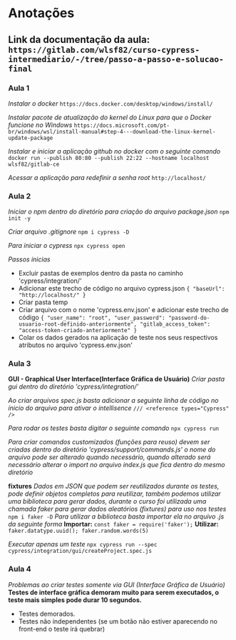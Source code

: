 # Anotações

## Link da documentação da aula: `https://gitlab.com/wlsf82/curso-cypress-intermediario/-/tree/passo-a-passo-e-solucao-final`

### Aula 1

_Instalar o docker_
`https://docs.docker.com/desktop/windows/install/`

_Instalar pacote de atualização do kernel do Linux para que o Docker funcione no Windows_
`https://docs.microsoft.com/pt-br/windows/wsl/install-manual#step-4---download-the-linux-kernel-update-package`

_Instalar e iniciar a aplicação github no docker com o seguinte comando_
`docker run --publish 80:80 --publish 22:22 --hostname localhost wlsf82/gitlab-ce`

_Acessar a aplicação para redefinir a senha root_
`http://localhost/`

### Aula 2

_Iniciar o npm dentro do diretório para criação do arquivo package.json_
`npm init -y`

_Criar arquivo .gitignore_
`npm i cypress -D`

_Para iniciar o cypress_
`npx cypress open`

_Passos inicias_

- Excluir pastas de exemplos dentro da pasta no caminho 'cypress/integration/'
- Adicionar este trecho de código no arquivo cypress.json
  `{ "baseUrl": "http://localhost/" }`
- Criar pasta temp
- Criar arquivo com o nome 'cypress.env.json' e adicionar este trecho de código
  `{ "user_name": "root", "user_password": "password-do-usuario-root-definido-anteriormente", "gitlab_access_token": "access-token-criado-anteriormente" }`
- Colar os dados gerados na aplicação de teste nos seus respectivos atributos no arquivo 'cypress.env.json'

### Aula 3

**GUI - Graphical User Interface(Interface Gráfica de Usuário)**
_Criar pasta gui dentro do diretório 'cypress/integration/'_

_Ao criar arquivos spec.js basta adicionar a seguinte linha de código no ínicio do arquivo para ativar o intellisence_
`/// <reference types="Cypress" />`

_Para rodar os testes basta digitar o seguinte comando_
`npx cypress run`

_Para criar comandos customizados (funções para reuso) devem ser criadas dentro do diretório 'cypress/support/commands.js' o nome do arquivo pode ser alterado quando necessário, quando alterado será necessário alterar o import no arquivo index.js que fica dentro do mesmo diretório_

**fixtures**
_Dados em JSON que podem ser reutilizados durante os testes, pode definir objetos completos para reutilizar, também podemos utilizar uma biblioteca para gerar dados, durante o curso foi utilizada uma chamada faker para gerar dados aleatórios (fixtures) para uso nos testes_
`npm i faker -D`
_Para utilizar a biblioteca basta importar ela no arquivo .js da seguinte forma_
**Importar:** `const faker = require('faker');`
**Utilizar:** `faker.datatype.uuid(); faker.random.words(5)`

_Executar apenas um teste_
`npx cypress run --spec cypress/integration/gui/createProject.spec.js`

### Aula 4

_Problemas ao criar testes somente via GUI (Interface Gráfica de Usuário)_
**Testes de interface gráfica demoram muito para serem executados, o teste mais simples pode durar 10 segundos.**

- Testes demorados.
- Testes não independentes (se um botão não estiver aparecendo no front-end o teste irá quebrar)
